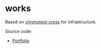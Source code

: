 # works

Based on [chronotext-cross](https://github.com/arielm/chronotext-cross) for infrastructure.

Source code:
- [Portfolio](sketches/Portfolio)
